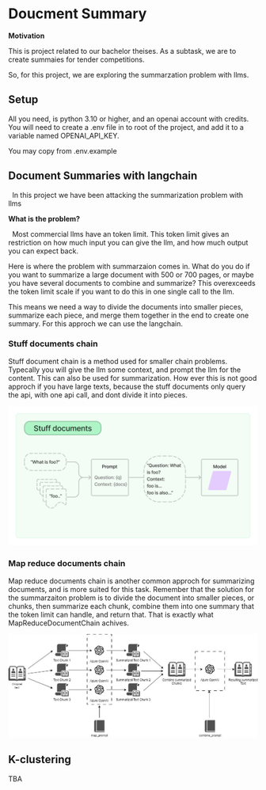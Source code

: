 # Doucment Summary

**Motivation**

This is project related to our bachelor theises. As a subtask, we are to create summaies for tender competitions.

So, for this project, we are exploring the summarzation problem with llms.

## Setup

All you need, is python 3.10 or higher, and an openai account with credits. You will need to create a .env file in to root of the project, and add it to a variable named OPENAI_API_KEY.

You may copy from .env.example

## Document Summaries with langchain

&nbsp; In this project we have been attacking the summarization problem with llms

**What is the problem?**

&nbsp; Most commercial llms have an token limit. This token limit gives an restriction on how much input you can give the llm, and how much output you can expect back.

Here is where the problem with summarzaion comes in. What do you do if you want to summarize a large document with 500 or 700 pages, or maybe you have several documents to combine and summarize? This overexceeds the token limit scale if you want to do this in one single call to the llm.

This means we need a way to divide the documents into smaller pieces, summarize each piece, and merge them together in the end to create one summary. For this approch we can use the langchain.

### Stuff documents chain

Stuff document chain is a method used for smaller chain problems. Typecally you will give the llm some context, and prompt the llm for the content. This can also be used for summarization. How ever this is not good approch if you have large texts, because the stuff documents only query the api, with one api call, and dont divide it into pieces.

![img](./assets/stuff_chain.jpg)

### Map reduce documents chain

Map reduce documents chain is another common approch for summarizing documents, and is more suited for this task. Remember that the solution for the summarzaiton problem is to divide the document into smaller pieces, or chunks, then summarize each chunk, combine them into one summary that the token limit can handle, and return that. That is exactly what MapReduceDocumentChain achives.

![img](./assets/map_reduce_chain.webp)

## K-clustering

TBA
